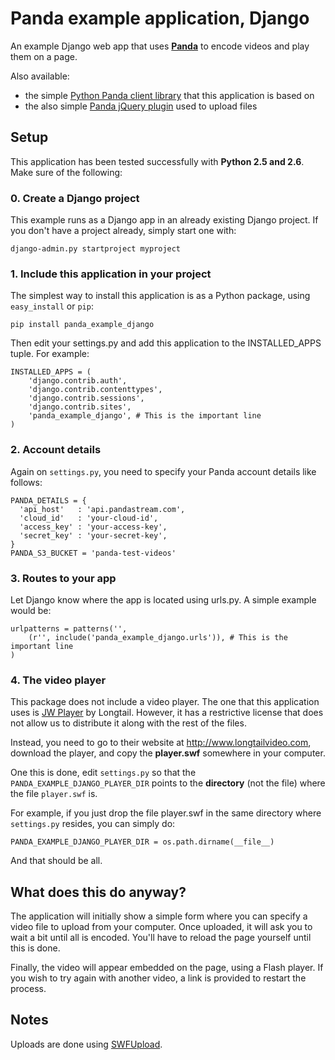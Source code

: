 Panda example application, Django
=================================

An example Django web app that uses [**Panda**](http://beta.pandastream.com) to encode videos and play them on a page.

Also available:

* the simple [Python Panda client library](http://github.com/newbamboo/panda_client_python) that this application is based on
* the also simple [Panda jQuery plugin](http://github.com/newbamboo/panda_uploader) used to upload files


Setup
-----

This application has been tested successfully with **Python 2.5 and 2.6**. Make sure of the following:

### 0. Create a Django project

This example runs as a Django app in an already existing Django project. If you don't have a project already, simply start one with:

    django-admin.py startproject myproject

### 1. Include this application in your project

The simplest way to install this application is as a Python package, using `easy_install` or `pip`:

    pip install panda_example_django

Then edit your settings.py and add this application to the INSTALLED_APPS tuple. For example:

    INSTALLED_APPS = (
        'django.contrib.auth',
        'django.contrib.contenttypes',
        'django.contrib.sessions',
        'django.contrib.sites',
        'panda_example_django', # This is the important line
    )

### 2. Account details

Again on `settings.py`, you need to specify your Panda account details like follows:

    PANDA_DETAILS = {
      'api_host'   : 'api.pandastream.com',
      'cloud_id'   : 'your-cloud-id',
      'access_key' : 'your-access-key',
      'secret_key' : 'your-secret-key',
    }
    PANDA_S3_BUCKET = 'panda-test-videos'


### 3. Routes to your app

Let Django know where the app is located using urls.py. A simple example would be:

    urlpatterns = patterns('',
        (r'', include('panda_example_django.urls')), # This is the important line
    )

### 4. The video player

This package does not include a video player. The one that this application uses is [JW Player](http://www.longtailvideo.com/players/jw-flv-player/) by Longtail. However, it has a restrictive license that does not allow us to distribute it along with the rest of the files.

Instead, you need to go to their website at http://www.longtailvideo.com, download the player, and copy the **player.swf** somewhere in your computer.

One this is done, edit `settings.py` so that the `PANDA_EXAMPLE_DJANGO_PLAYER_DIR` points to the **directory** (not the file) where the file `player.swf` is.

For example, if you just drop the file player.swf in the same directory where `settings.py` resides, you can simply do:

    PANDA_EXAMPLE_DJANGO_PLAYER_DIR = os.path.dirname(__file__)


And that should be all.


What does this do anyway?
-------------------------

The application will initially show a simple form where you can specify a video file to upload from your computer. Once uploaded, it will ask you to wait a bit until all is encoded. You'll have to reload the page yourself until this is done.

Finally, the video will appear embedded on the page, using a Flash player. If you wish to try again with another video, a link is provided to restart the process.


Notes
-----

Uploads are done using [SWFUpload](http://www.swfupload.org/).